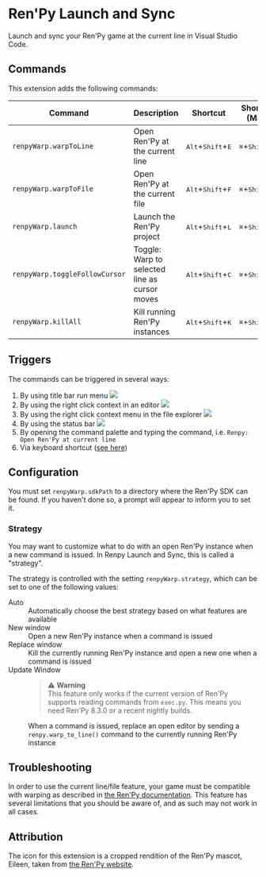# Ren'Py Launch and Sync

Launch and sync your Ren'Py game at the current line in Visual Studio Code.

## Commands

This extension adds the following commands:

| Command                        | Description                                   | Shortcut                                     | Shortcut (Mac)                             |
| ------------------------------ | --------------------------------------------- | -------------------------------------------- | ------------------------------------------ |
| `renpyWarp.warpToLine`         | Open Ren'Py at the current line               | <kbd>Alt</kbd>+<kbd>Shift</kbd>+<kbd>E</kbd> | <kbd>⌘</kbd>+<kbd>Shift</kbd>+<kbd>E</kbd> |
| `renpyWarp.warpToFile`         | Open Ren'Py at the current file               | <kbd>Alt</kbd>+<kbd>Shift</kbd>+<kbd>F</kbd> | <kbd>⌘</kbd>+<kbd>Shift</kbd>+<kbd>F</kbd> |
| `renpyWarp.launch`             | Launch the Ren'Py project                     | <kbd>Alt</kbd>+<kbd>Shift</kbd>+<kbd>L</kbd> | <kbd>⌘</kbd>+<kbd>Shift</kbd>+<kbd>L</kbd> |
| `renpyWarp.toggleFollowCursor` | Toggle: Warp to selected line as cursor moves | <kbd>Alt</kbd>+<kbd>Shift</kbd>+<kbd>C</kbd> | <kbd>⌘</kbd>+<kbd>Shift</kbd>+<kbd>C</kbd> |
| `renpyWarp.killAll`            | Kill running Ren'Py instances                 | <kbd>Alt</kbd>+<kbd>Shift</kbd>+<kbd>K</kbd> | <kbd>⌘</kbd>+<kbd>Shift</kbd>+<kbd>K</kbd> |

## Triggers

The commands can be triggered in several ways:

1. By using title bar run menu ![](images/tab_bar.png)
2. By using the right click context in an editor ![](images/editor_context.png)
3. By using the right click context menu in the file explorer
   ![](images/explorer_context.png)
4. By using the status bar ![](images/status_bar.png)
5. By opening the command palette and typing the command, i.e.
   `Renpy: Open Ren'Py at current line`
6. Via keyboard shortcut ([see here](#commands))

## Configuration

You must set <code codesetting="renpyWarp.sdkPath">renpyWarp.sdkPath</code> to a
directory where the Ren'Py SDK can be found. If you haven't done so, a prompt
will appear to inform you to set it.

### Strategy

You may want to customize what to do with an open Ren'Py instance when a new
command is issued. In Renpy Launch and Sync, this is called a "strategy".

The strategy is controlled with the setting
<code codesetting="renpyWarp.strategy">renpyWarp.strategy</code>, which can be
set to one of the following values:

<dl>
   <dt>Auto</dt>
   <dd>
      Automatically choose the best strategy based on what features are available
   </dd>
   <dt>New window</dt>
   <dd>
      Open a new Ren'Py instance when a command is issued
   </dd>
   <dt>Replace window</dt>
   <dd>
      Kill the currently running Ren'Py instance and open a new one when a 
      command is issued
   </dd>
   <dt>Update Window</dt>
   <dd>
      <blockquote>
         ⚠️ <b>Warning</b><br>
         This feature only works if the current version of Ren'Py supports
         reading commands from <code>exec.py</code>. This means you need Ren'Py
         8.3.0 or a recent nightly builds.
      </blockquote>
      <p>
         When a command is issued, replace an open editor by sending a
         <code>renpy.warp_to_line()</code> command to the currently running 
         Ren'Py instance
      </p>
   </dd>
</dl>

## Troubleshooting

In order to use the current line/file feature, your game must be compatible with
warping as described in [the Ren'Py
documentation](https://www.renpy.org/doc/html/developer_tools.html#warping-to-a-line).
This feature has several limitations that you should be aware of, and as such
may not work in all cases.

## Attribution

The icon for this extension is a cropped rendition of the Ren'Py mascot, Eileen,
taken from [the Ren'Py website](https://www.renpy.org/artcard.html).
